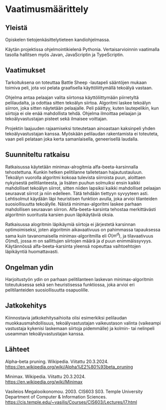 # Vaatimusmäärittely

## Yleistä

Opiskelen tietojenkäsittelytieteen kandiohjelmassa.

Käytän projektissa ohjelmointikielenä Pythonia. Vertaisarvioinnin vaatimalla tasolla hallitsen myös Javan, JavaScriptin ja TypeScriptin.

## Vaatimukset

Tarkoituksena on toteuttaa Battle Sheep -lautapeli sääntöjen mukaan toimiva peli, jota voi pelata graafisella käyttöliittymällä tekoälyä vastaan.

Ohjelma antaa pelaajan valita siirtonsa käyttöliittymään piirretyltä pelilaudalta, ja odottaa sitten tekoälyn siirtoa. Algoritmi laskee tekoälyn siirron, joka sitten näytetään pelaajalle. Peli päättyy, kuten lautepelikin, kun siirtoja ei ole enää mahdollista tehdä. Ohjelma ilmoittaa pelaajan ja tekoälyvastustajan pisteet sekä ilmaisee voittajan.

Projektin laajuuden rajaamiseksi toteutetaan ainoastaan kaksinpeli yhden tekoälyvastustajan kanssa. Myöskään pelilaudan rakentamista ei toteuteta, vaan peli pelataan joka kerta samanlaisella, geneerisellä laudalla.

## Suunniteltu ratkaisu

Ratkaisussa käytetään minimax-alrogitmia alfa-beeta-karsinnalla tehostettuna. Kunkin hetken pelitilanne talletetaan hajautustauluun. Tekoälyn vuorolla algoritmi kokoaa tulevista siirroista puun, aloittaen nykyisestä pelitilanteesta, ja lisäten puuhun solmuiksi ensin kaikki mahdolliset tekoälyn siirrot, sitten niiden lapsiksi kaikki mahdolliset pelaajan seuraavat siirrot ja niin edelleen. Tätä tehdään tiettyyn syvyyteen asti. Lehtisolmut käydään läpi heuristisen funktion avulla, joka arvioi tilanteiden suosiollisuutta tekoälylle. Näistä minimax-algoritmi laskee parhaan mahdollisen seuraavan siirron. Alfa-beeta-karsinta tehostaa merkittävästi algoritmin suoritusta karsien puun läpikäytäviä oksia.

Ratkaisussa alogritmin läpikäymiä siirtoja ei järjestetä karsinnan optimoimiseksi, joten algoritmin aikavaativuus on pahimmassa tapauksessa sama kuin tavanomaisella minimax-algoritmilla eli $O(m^{d})$, ja tilavaativuus $O(md)$, jossa $m$ on sallittujen siirtojen määrä ja $d$ puun enimmäissyvyys. Käytännössä alfa-beeta-karsinta yleensä nopeuttaa vaihtoehtojen läpikäyntiä huomattavasti.

## Ongelman ydin

Harjoitustyön ydin on parhaan pelitilanteen laskevan minimax-algoritmin toteutuksessa sekä sen heuristisessa funktiossa, joka arvioi eri pelitilanteiden suosiollisuutta osapuolille.

## Jatkokehitys

Kiinnostavia jatkokehitysaihioita olisi esimerkiksi pelilaudan muokkausmahdollisuus, tekoälyvastustajan vaikeustason valinta (vaikeampi vastustaja kykenisi laskemaan siirtoja pidemmälle) ja kolmin- tai nelinpeli useamman tekoälyvastustajan kanssa.

## Lähteet

Alpha–beta pruning. Wikipedia. Viitattu 20.3.2024. https://en.wikipedia.org/wiki/Alpha%E2%80%93beta_pruning

Minimax. Wikipedia. Viitattu 20.3.2024. https://en.wikipedia.org/wiki/Minimax

Vasileios Megalooikonomou. 2003. CIS603 S03. Temple University Department of Computer & Information Sciences. https://cis.temple.edu/~vasilis/Courses/CIS603/Lectures/l7.html
